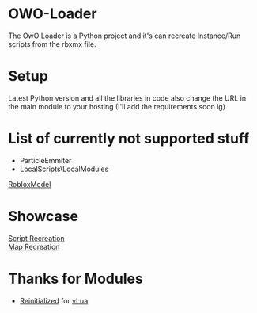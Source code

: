 # OWO-Loader
The OwO Loader is a Python project and it's can recreate Instance/Run scripts from the rbxmx file.

# Setup
Latest Python version and all the libraries in code also change the URL in the main module to your hosting (I'll add the requirements soon ig)

# List of currently not supported stuff
+ ParticleEmmiter
+ LocalScripts\LocalModules

[RobloxModel](https://create.roblox.com/store/asset/15521788629/)

# Showcase
[Script Recreation](https://www.youtube.com/watch?v=12YzWBe68NM) <br />
[Map Recreation](https://www.youtube.com/watch?v=U5tio8WhqC0)
# Thanks for Modules
- [Reinitialized](https://www.roblox.com/users/189503) for [vLua](https://www.roblox.com/library/4689019964)
